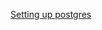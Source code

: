 [Setting up postgres](https://www.digitalocean.com/community/tutorials/how-to-install-and-use-postgresql-on-ubuntu-18-04)
